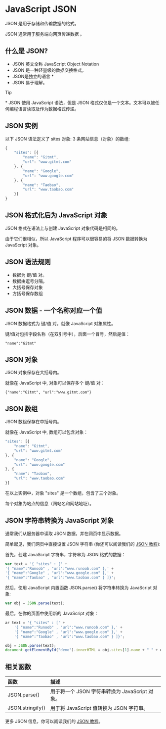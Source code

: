 # JavaScript JSON

JSON 是用于存储和传输数据的格式。

JSON 通常用于服务端向网页传递数据 。

## 什么是 JSON?

- JSON 英文全称 JavaScript Object Notation
- JSON 是一种轻量级的数据交换格式。
- JSON是独立的语言 *
- JSON 易于理解。

> [!TIP]
> \* JSON 使用 JavaScript 语法，但是 JSON 格式仅仅是一个文本。文本可以被任何编程语言读取及作为数据格式传递。

## JSON 实例

以下 JSON 语法定义了 sites 对象: 3 条网站信息（对象）的数组:

```javascript
{
    "sites": [{
        "name": "Gitmt",
        "url": "www.gitmt.com"
    }, {
        "name": "Google",
        "url": "www.google.com"
    }, {
        "name": "Taobao",
        "url": "www.taobao.com"
    }]
}
```

## JSON 格式化后为 JavaScript 对象

JSON 格式在语法上与创建 JavaScript 对象代码是相同的。

由于它们很相似，所以 JavaScript 程序可以很容易的将 JSON 数据转换为 JavaScript 对象。 

## JSON 语法规则

- 数据为 键/值 对。
- 数据由逗号分隔。
- 大括号保存对象
- 方括号保存数组

## JSON 数据 - 一个名称对应一个值

JSON 数据格式为 键/值 对，就像 JavaScript 对象属性。

键/值对包括字段名称（在双引号中），后面一个冒号，然后是值：

```
"name":"Gitmt"
```

## JSON 对象

JSON 对象保存在大括号内。

就像在 JavaScript 中, 对象可以保存多个 键/值 对：

```
{"name":"Gitmt", "url":"www.gitmt.com"}
```

## JSON 数组

JSON 数组保存在中括号内。

就像在 JavaScript 中, 数组可以包含对象：

```javascript
"sites": [{
    "name": "Gitmt",
    "url": "www.gitmt.com"
}, {
    "name": "Google",
    "url": "www.google.com"
}, {
    "name": "Taobao",
    "url": "www.taobao.com"
}]
```

在以上实例中，对象 "sites" 是一个数组，包含了三个对象。

每个对象为站点的信息（网站名和网站地址）。

## JSON 字符串转换为 JavaScript 对象

通常我们从服务器中读取 JSON 数据，并在网页中显示数据。

简单起见，我们网页中直接设置 JSON 字符串  (你还可以阅读我们的 [JSON 教程](../json/json-tutorial.md "JSON 教程")):

首先，创建 JavaScript 字符串，字符串为 JSON 格式的数据：

```javascript
var text = '{ "sites" : [' +
'{ "name":"Runoob" , "url":"www.runoob.com" },' +
'{ "name":"Google" , "url":"www.google.com" },' +
'{ "name":"Taobao" , "url":"www.taobao.com" } ]}';
```

然后，使用 JavaScript 内置函数 JSON.parse() 将字符串转换为 JavaScript 对象:

```javascript
var obj = JSON.parse(text);
```
最后，在你的页面中使用新的 JavaScript 对象：

<!--sec data-title="实例" data-filename="js_json_parse" ces-->
```javascript
ar text = '{ "sites" : [' +
    '{ "name":"Runoob" , "url":"www.runoob.com" },' +
    '{ "name":"Google" , "url":"www.google.com" },' +
    '{ "name":"Taobao" , "url":"www.taobao.com" } ]}';

obj = JSON.parse(text);
document.getElementById("demo").innerHTML = obj.sites[1].name + " " + obj.sites[1].url;
```
<!--endsec-->

## 相关函数

| 函数 | 描述 |
| :------------  | :------------ |
| JSON.parse() | 用于将一个 JSON 字符串转换为 JavaScript 对象。 |
| JSON.stringify() | 用于将 JavaScript 值转换为 JSON 字符串。 |
更多 JSON 信息，你可以阅读我们的 [JSON 教程](../json/json-tutorial.md "JSON 教程")。

